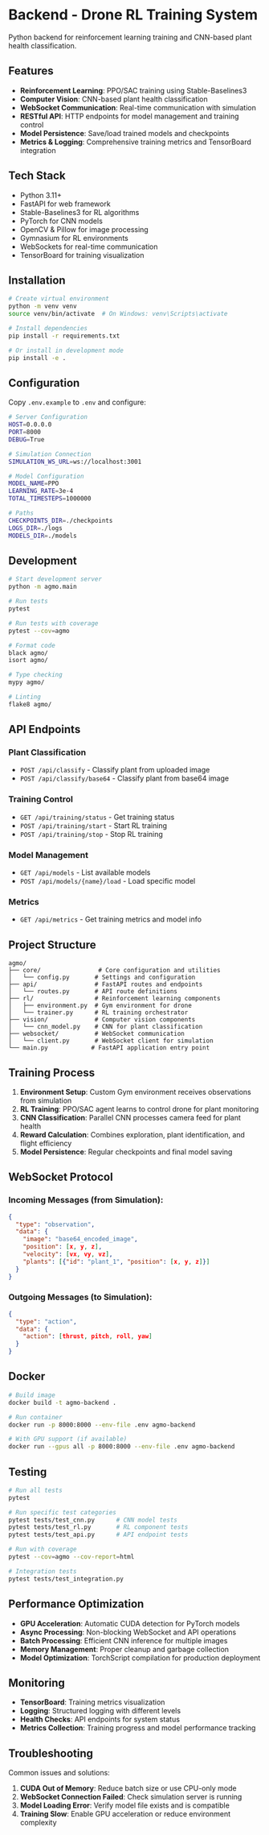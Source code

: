 # Backend - Drone RL Training System

Python backend for reinforcement learning training and CNN-based plant health classification.

## Features

- **Reinforcement Learning**: PPO/SAC training using Stable-Baselines3
- **Computer Vision**: CNN-based plant health classification
- **WebSocket Communication**: Real-time communication with simulation
- **RESTful API**: HTTP endpoints for model management and training control
- **Model Persistence**: Save/load trained models and checkpoints
- **Metrics & Logging**: Comprehensive training metrics and TensorBoard integration

## Tech Stack

- Python 3.11+
- FastAPI for web framework
- Stable-Baselines3 for RL algorithms
- PyTorch for CNN models
- OpenCV & Pillow for image processing
- Gymnasium for RL environments
- WebSockets for real-time communication
- TensorBoard for training visualization

## Installation

```bash
# Create virtual environment
python -m venv venv
source venv/bin/activate  # On Windows: venv\Scripts\activate

# Install dependencies
pip install -r requirements.txt

# Or install in development mode
pip install -e .
```

## Configuration

Copy `.env.example` to `.env` and configure:

```bash
# Server Configuration
HOST=0.0.0.0
PORT=8000
DEBUG=True

# Simulation Connection
SIMULATION_WS_URL=ws://localhost:3001

# Model Configuration
MODEL_NAME=PPO
LEARNING_RATE=3e-4
TOTAL_TIMESTEPS=1000000

# Paths
CHECKPOINTS_DIR=./checkpoints
LOGS_DIR=./logs
MODELS_DIR=./models
```

## Development

```bash
# Start development server
python -m agmo.main

# Run tests
pytest

# Run tests with coverage
pytest --cov=agmo

# Format code
black agmo/
isort agmo/

# Type checking
mypy agmo/

# Linting
flake8 agmo/
```

## API Endpoints

### Plant Classification
- `POST /api/classify` - Classify plant from uploaded image
- `POST /api/classify/base64` - Classify plant from base64 image

### Training Control
- `GET /api/training/status` - Get training status
- `POST /api/training/start` - Start RL training
- `POST /api/training/stop` - Stop RL training

### Model Management
- `GET /api/models` - List available models
- `POST /api/models/{name}/load` - Load specific model

### Metrics
- `GET /api/metrics` - Get training metrics and model info

## Project Structure

```
agmo/
├── core/                # Core configuration and utilities
│   └── config.py       # Settings and configuration
├── api/                # FastAPI routes and endpoints
│   └── routes.py       # API route definitions
├── rl/                 # Reinforcement learning components
│   ├── environment.py  # Gym environment for drone
│   └── trainer.py      # RL training orchestrator
├── vision/             # Computer vision components
│   └── cnn_model.py    # CNN for plant classification
├── websocket/          # WebSocket communication
│   └── client.py       # WebSocket client for simulation
└── main.py            # FastAPI application entry point
```

## Training Process

1. **Environment Setup**: Custom Gym environment receives observations from simulation
2. **RL Training**: PPO/SAC agent learns to control drone for plant monitoring
3. **CNN Classification**: Parallel CNN processes camera feed for plant health
4. **Reward Calculation**: Combines exploration, plant identification, and flight efficiency
5. **Model Persistence**: Regular checkpoints and final model saving

## WebSocket Protocol

### Incoming Messages (from Simulation):
```json
{
  "type": "observation",
  "data": {
    "image": "base64_encoded_image",
    "position": [x, y, z],
    "velocity": [vx, vy, vz],
    "plants": [{"id": "plant_1", "position": [x, y, z]}]
  }
}
```

### Outgoing Messages (to Simulation):
```json
{
  "type": "action",
  "data": {
    "action": [thrust, pitch, roll, yaw]
  }
}
```

## Docker

```bash
# Build image
docker build -t agmo-backend .

# Run container
docker run -p 8000:8000 --env-file .env agmo-backend

# With GPU support (if available)
docker run --gpus all -p 8000:8000 --env-file .env agmo-backend
```

## Testing

```bash
# Run all tests
pytest

# Run specific test categories
pytest tests/test_cnn.py      # CNN model tests
pytest tests/test_rl.py       # RL component tests
pytest tests/test_api.py      # API endpoint tests

# Run with coverage
pytest --cov=agmo --cov-report=html

# Integration tests
pytest tests/test_integration.py
```

## Performance Optimization

- **GPU Acceleration**: Automatic CUDA detection for PyTorch models
- **Async Processing**: Non-blocking WebSocket and API operations
- **Batch Processing**: Efficient CNN inference for multiple images
- **Memory Management**: Proper cleanup and garbage collection
- **Model Optimization**: TorchScript compilation for production deployment

## Monitoring

- **TensorBoard**: Training metrics visualization
- **Logging**: Structured logging with different levels
- **Health Checks**: API endpoints for system status
- **Metrics Collection**: Training progress and model performance tracking

## Troubleshooting

Common issues and solutions:

1. **CUDA Out of Memory**: Reduce batch size or use CPU-only mode
2. **WebSocket Connection Failed**: Check simulation server is running
3. **Model Loading Error**: Verify model file exists and is compatible
4. **Training Slow**: Enable GPU acceleration or reduce environment complexity